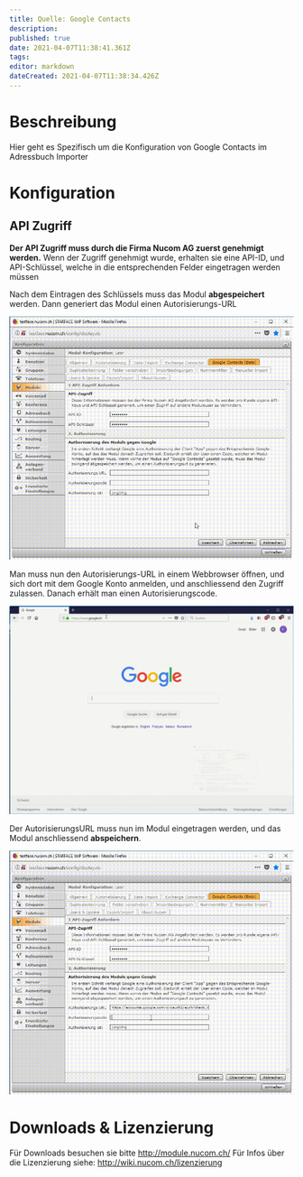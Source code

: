 ```yaml
---
title: Quelle: Google Contacts
description: 
published: true
date: 2021-04-07T11:38:41.361Z
tags: 
editor: markdown
dateCreated: 2021-04-07T11:38:34.426Z
---
```


# Beschreibung
Hier geht es Spezifisch um die Konfiguration von Google Contacts im Adressbuch Importer
# Konfiguration
## API Zugriff
**Der API Zugriff muss durch die Firma Nucom AG zuerst genehmigt werden.**
Wenn der Zugriff genehmigt wurde, erhalten sie eine API-ID, und API-Schlüssel, welche in die entsprechenden Felder eingetragen werden müssen

Nach dem Eintragen des Schlüssels muss das Modul **abgespeichert** werden.
Dann generiert das Modul einen Autorisierungs-URL

![Gchowto 1](/uploads/adressbuch-importer/gchowto-1.gif "Gchowto 1")

Man muss nun den Autorisierungs-URL in einem Webbrowser öffnen, und sich dort mit dem Google Konto anmelden, und anschliessend den Zugriff zulassen.
Danach erhält man einen Autorisierungscode.

![Gchowto 2](/uploads/adressbuch-importer/gchowto-2.gif "Gchowto 2")

Der AutorisierungsURL muss nun im Modul eingetragen werden, und das Modul anschliessend **abspeichern**.

![Gchowto 3](/uploads/adressbuch-importer/gchowto-3.gif "Gchowto 3")
# Downloads & Lizenzierung
Für Downloads besuchen sie bitte http://module.nucom.ch/
Für Infos über die Lizenzierung siehe: http://wiki.nucom.ch/lizenzierung
